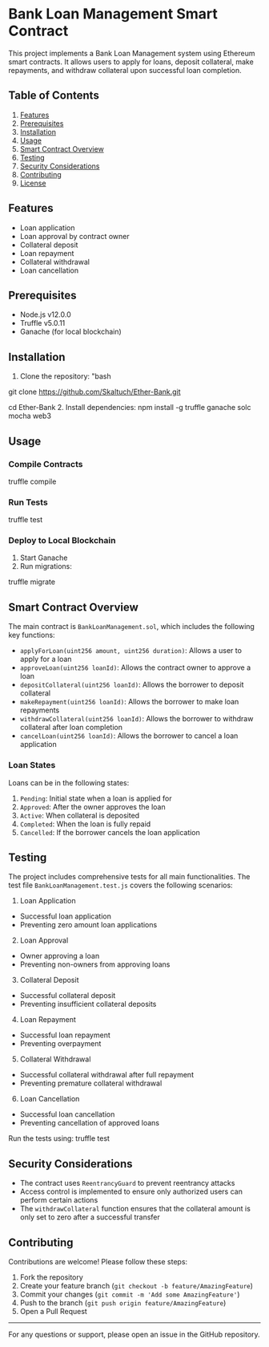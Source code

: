 # Bank Loan Management Smart Contract

This project implements a Bank Loan Management system using Ethereum smart contracts. It allows users to apply for loans, deposit collateral, make repayments, and withdraw collateral upon successful loan completion.

## Table of Contents

1. [Features](#features)
2. [Prerequisites](#prerequisites)
3. [Installation](#installation)
4. [Usage](#usage)
5. [Smart Contract Overview](#smart-contract-overview)
6. [Testing](#testing)
7. [Security Considerations](#security-considerations)
8. [Contributing](#contributing)
9. [License](#license)

## Features

- Loan application
- Loan approval by contract owner
- Collateral deposit
- Loan repayment
- Collateral withdrawal
- Loan cancellation

## Prerequisites

- Node.js v12.0.0 
- Truffle v5.0.11
- Ganache (for local blockchain)

## Installation

1. Clone the repository:
"bash
 
 git clone https://github.com/Skaltuch/Ether-Bank.git
 
 cd Ether-Bank
2. Install dependencies:
npm install  -g truffle ganache solc mocha web3 
## Usage

### Compile Contracts
truffle compile
### Run Tests
truffle test
### Deploy to Local Blockchain

1. Start Ganache
2. Run migrations:

 truffle migrate

## Smart Contract Overview

The main contract is `BankLoanManagement.sol`, which includes the following key functions:

- `applyForLoan(uint256 amount, uint256 duration)`: Allows a user to apply for a loan
- `approveLoan(uint256 loanId)`: Allows the contract owner to approve a loan
- `depositCollateral(uint256 loanId)`: Allows the borrower to deposit collateral
- `makeRepayment(uint256 loanId)`: Allows the borrower to make loan repayments
- `withdrawCollateral(uint256 loanId)`: Allows the borrower to withdraw collateral after loan completion
- `cancelLoan(uint256 loanId)`: Allows the borrower to cancel a loan application

### Loan States

Loans can be in the following states:

1. `Pending`: Initial state when a loan is applied for
2. `Approved`: After the owner approves the loan
3. `Active`: When collateral is deposited
4. `Completed`: When the loan is fully repaid
5. `Cancelled`: If the borrower cancels the loan application

## Testing

The project includes comprehensive tests for all main functionalities. The test file `BankLoanManagement.test.js` covers the following scenarios:

1. Loan Application
- Successful loan application
- Preventing zero amount loan applications

2. Loan Approval
- Owner approving a loan
- Preventing non-owners from approving loans

3. Collateral Deposit
- Successful collateral deposit
- Preventing insufficient collateral deposits

4. Loan Repayment
- Successful loan repayment
- Preventing overpayment

5. Collateral Withdrawal
- Successful collateral withdrawal after full repayment
- Preventing premature collateral withdrawal

6. Loan Cancellation
- Successful loan cancellation
- Preventing cancellation of approved loans

Run the tests using:
truffle test
## Security Considerations
- The contract uses  `ReentrancyGuard` to prevent reentrancy attacks
- Access control is implemented to ensure only authorized users can perform certain actions
- The `withdrawCollateral` function ensures that the collateral amount is only set to zero after a successful transfer
## Contributing  
Contributions are welcome! Please follow these steps:
1. Fork the repository
2. Create your feature branch (`git checkout -b feature/AmazingFeature`)
3. Commit your changes (`git commit -m 'Add some AmazingFeature'`)
4. Push to the branch (`git push origin feature/AmazingFeature`)
5. Open a Pull Request
----------------

For any questions or support, please open an issue in the GitHub repository.
   
